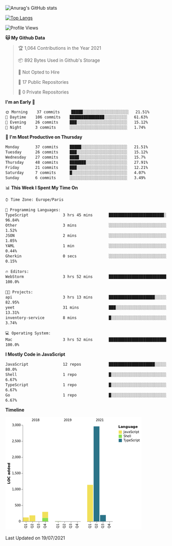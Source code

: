 ![Anurag's GitHub stats](https://github-readme-stats.vercel.app/api?username=sufiane&theme=dark&show_icons=true&count_private=true)


[![Top Langs](https://github-readme-stats.vercel.app/api/top-langs/?username=sufiane&layout=compact)](https://github.com/anuraghazra/github-readme-stats)

<!--START_SECTION:waka-->
![Profile Views](http://img.shields.io/badge/Profile%20Views-0-blue)

**🐱 My Github Data** 

> 🏆 1,064 Contributions in the Year 2021
 > 
> 📦 892 Bytes Used in Github's Storage 
 > 
> 🚫 Not Opted to Hire
 > 
> 📜 17 Public Repositories 
 > 
> 🔑 0 Private Repositories  
 > 
**I'm an Early 🐤** 

```text
🌞 Morning    37 commits     █████░░░░░░░░░░░░░░░░░░░░   21.51% 
🌆 Daytime    106 commits    ███████████████░░░░░░░░░░   61.63% 
🌃 Evening    26 commits     ███░░░░░░░░░░░░░░░░░░░░░░   15.12% 
🌙 Night      3 commits      ░░░░░░░░░░░░░░░░░░░░░░░░░   1.74%

```
📅 **I'm Most Productive on Thursday** 

```text
Monday       37 commits     █████░░░░░░░░░░░░░░░░░░░░   21.51% 
Tuesday      26 commits     ███░░░░░░░░░░░░░░░░░░░░░░   15.12% 
Wednesday    27 commits     ████░░░░░░░░░░░░░░░░░░░░░   15.7% 
Thursday     48 commits     ███████░░░░░░░░░░░░░░░░░░   27.91% 
Friday       21 commits     ███░░░░░░░░░░░░░░░░░░░░░░   12.21% 
Saturday     7 commits      █░░░░░░░░░░░░░░░░░░░░░░░░   4.07% 
Sunday       6 commits      ░░░░░░░░░░░░░░░░░░░░░░░░░   3.49%

```


📊 **This Week I Spent My Time On** 

```text
⌚︎ Time Zone: Europe/Paris

💬 Programming Languages: 
TypeScript               3 hrs 45 mins       ████████████████████████░   96.84% 
Other                    3 mins              ░░░░░░░░░░░░░░░░░░░░░░░░░   1.52% 
JSON                     2 mins              ░░░░░░░░░░░░░░░░░░░░░░░░░   1.05% 
YAML                     1 min               ░░░░░░░░░░░░░░░░░░░░░░░░░   0.44% 
Gherkin                  0 secs              ░░░░░░░░░░░░░░░░░░░░░░░░░   0.15%

🔥 Editors: 
WebStorm                 3 hrs 52 mins       █████████████████████████   100.0%

🐱‍💻 Projects: 
api                      3 hrs 13 mins       ████████████████████░░░░░   82.95% 
yeet                     31 mins             ███░░░░░░░░░░░░░░░░░░░░░░   13.31% 
inventory-service        8 mins              █░░░░░░░░░░░░░░░░░░░░░░░░   3.74%

💻 Operating System: 
Mac                      3 hrs 52 mins       █████████████████████████   100.0%

```

**I Mostly Code in JavaScript** 

```text
JavaScript               12 repos            ████████████████████░░░░░   80.0% 
Shell                    1 repo              █░░░░░░░░░░░░░░░░░░░░░░░░   6.67% 
TypeScript               1 repo              █░░░░░░░░░░░░░░░░░░░░░░░░   6.67% 
Go                       1 repo              █░░░░░░░░░░░░░░░░░░░░░░░░   6.67%

```


**Timeline**

![Chart not found](https://raw.githubusercontent.com/Sufiane/Sufiane/main/charts/bar_graph.png) 


 Last Updated on 19/07/2021
<!--END_SECTION:waka-->


<!--
**Sufiane/sufiane** is a ✨ _special_ ✨ repository because its `README.md` (this file) appears on your GitHub profile.

Here are some ideas to get you started:

- 🔭 I’m currently working on ...
- 🌱 I’m currently learning ...
- 👯 I’m looking to collaborate on ...
- 🤔 I’m looking for help with ...
- 💬 Ask me about ...
- 📫 How to reach me: ...
- 😄 Pronouns: ...
- ⚡ Fun fact: ...
-->
